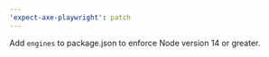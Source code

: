 ```yaml
---
'expect-axe-playwright': patch
---
```


Add `engines` to package.json to enforce Node version 14 or greater.
